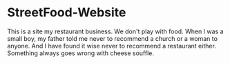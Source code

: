 # StreetFood-Website
This is a site my restaurant business.
We don't play with food.
When I was a small boy, my father told me never to recommend a church or a woman to anyone. And I have found it wise never to recommend a restaurant either. Something always goes wrong with cheese souffle.


